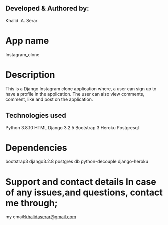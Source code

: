 ## Developed & Authored by:
Khalid .A. Serar


# App name
Instagram_clone


# Description
This is a Django Instagram clone application where, a user can sign up to have a profile in the application. The user can also view comments, comment, like and post on the application.

## Technologies used

Python 3.8.10
HTML
Django 3.2.5
Bootstrap 3
Heroku
Postgresql

# Dependencies
 bootstrap3 
 django3.2.8 
 postgres db 
 python-decouple
 django-heroku

# Support and contact details In case of any issues,and questions, contact me through;
my email:khalidaserar@gmail.com


